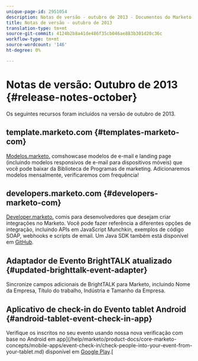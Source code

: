 ```yaml
---
unique-page-id: 2951054
description: Notas de versão - outubro de 2013 - Documentos do Marketo - Documentação do produto
title: Notas de versão - outubro de 2013
translation-type: tm+mt
source-git-commit: 4124b2b8a41de486f35cb046ae883b301d20c36c
workflow-type: tm+mt
source-wordcount: '146'
ht-degree: 0%

---
```



# Notas de versão: Outubro de 2013 {#release-notes-october}

Os seguintes recursos foram incluídos na versão de outubro de 2013.

## template.marketo.com {#templates-marketo-com}

[Modelos.marketo.](/help/marketo/product-docs/demand-generation/landing-pages/landing-page-templates/guided-landing-page-template-list.md) comshowcase modelos de e-mail e landing page (incluindo modelos responsivos de e-mail para dispositivos móveis) que você pode baixar da Biblioteca de Programas de marketing. Adicionaremos modelos mensalmente, verificaremos com frequência!

## developers.marketo.com {#developers-marketo-com}

[Developer.marketo.](https://developers.marketo.com) comis para desenvolvedores que desejam criar integrações no Marketo. Você pode fazer referência a diferentes opções de integração, incluindo APIs em JavaScript Munchkin, exemplos de código SOAP, webhooks e scripts de email. Um Java SDK também está disponível em [GitHub](https://github.com/Marketo/SOAP-API-Java-Client).

## Adaptador de Evento BrightTALK atualizado {#updated-brighttalk-event-adapter}

Sincronize campos adicionais de BrightTALK para Marketo, incluindo Nome da Empresa, Título do trabalho, Indústria e Tamanho da Empresa.

## Aplicativo de check-in do Evento tablet Android {#android-tablet-event-check-in-app}

Verifique os inscritos no seu evento usando nossa nova verificação com base no Android em app](/help/marketo/product-docs/core-marketo-concepts/mobile-apps/event-check-in/check-people-into-your-event-from-your-tablet.md) disponível em [Google Play](https://play.google.com/store/apps/details?id=com.marketo.eventcheckin&amp;hl=en).[
